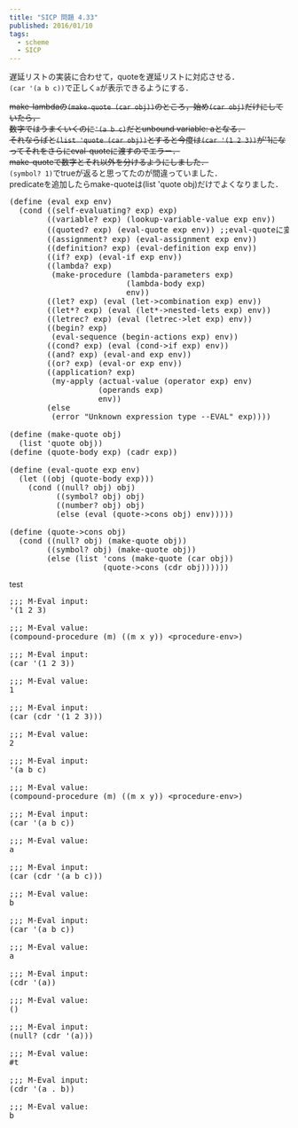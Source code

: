 ```yaml
---
title: "SICP 問題 4.33"
published: 2016/01/10
tags:
  - scheme
  - SICP
---
```


<p>遅延リストの実装に合わせて，quoteを遅延リストに対応させる．<br/>
<code>(car '(a b c))</code>で正しく<code>a</code>が表示できるようにする．</p>

<p><s>make-lambdaの<code>(make-quote (car obj))</code>のところ，始め<code>(car obj)</code>だけにしていたら，<br/>
数字ではうまくいくのに<code>'(a b c)</code>だとunbound variable: aとなる． <br/>
それならばと<code>(list 'quote (car obj))</code>とすると今度は<code>(car '(1 2 3))</code>が'1になってそれをさらにeval-quoteに渡すのでエラー．<br/>
make-quoteで数字とそれ以外を分けるようにしました．</s><br/>
<code>(symbol? 1)</code>でtrueが返ると思ってたのが間違っていました．<br/>
predicateを追加したらmake-quoteは(list 'quote obj)だけでよくなりました．</p>

<pre class="code lang-scheme" data-lang="scheme" data-unlink><span class="synSpecial">(</span><span class="synStatement">define</span> <span class="synSpecial">(</span><span class="synIdentifier">eval</span> <span class="synIdentifier">exp</span> env<span class="synSpecial">)</span>
  <span class="synSpecial">(</span><span class="synStatement">cond</span> <span class="synSpecial">((</span>self-evaluating? <span class="synIdentifier">exp</span><span class="synSpecial">)</span> <span class="synIdentifier">exp</span><span class="synSpecial">)</span>
        <span class="synSpecial">((</span>variable? <span class="synIdentifier">exp</span><span class="synSpecial">)</span> <span class="synSpecial">(</span>lookup-variable-value <span class="synIdentifier">exp</span> env<span class="synSpecial">))</span>
        <span class="synSpecial">((</span>quoted? <span class="synIdentifier">exp</span><span class="synSpecial">)</span> <span class="synSpecial">(</span>eval-quote <span class="synIdentifier">exp</span> env<span class="synSpecial">))</span> <span class="synComment">;;eval-quoteに変更</span>
        <span class="synSpecial">((</span>assignment? <span class="synIdentifier">exp</span><span class="synSpecial">)</span> <span class="synSpecial">(</span>eval-assignment <span class="synIdentifier">exp</span> env<span class="synSpecial">))</span>
        <span class="synSpecial">((</span>definition? <span class="synIdentifier">exp</span><span class="synSpecial">)</span> <span class="synSpecial">(</span>eval-definition <span class="synIdentifier">exp</span> env<span class="synSpecial">))</span>
        <span class="synSpecial">((</span>if? <span class="synIdentifier">exp</span><span class="synSpecial">)</span> <span class="synSpecial">(</span>eval-if <span class="synIdentifier">exp</span> env<span class="synSpecial">))</span>
        <span class="synSpecial">((</span>lambda? <span class="synIdentifier">exp</span><span class="synSpecial">)</span>
         <span class="synSpecial">(</span>make-procedure <span class="synSpecial">(</span>lambda-parameters <span class="synIdentifier">exp</span><span class="synSpecial">)</span>
                         <span class="synSpecial">(</span>lambda-body <span class="synIdentifier">exp</span><span class="synSpecial">)</span>
                         env<span class="synSpecial">))</span>
        <span class="synSpecial">((</span>let? <span class="synIdentifier">exp</span><span class="synSpecial">)</span> <span class="synSpecial">(</span><span class="synIdentifier">eval</span> <span class="synSpecial">(</span>let-&gt;combination <span class="synIdentifier">exp</span><span class="synSpecial">)</span> env<span class="synSpecial">))</span>
        <span class="synSpecial">((</span>let*? <span class="synIdentifier">exp</span><span class="synSpecial">)</span> <span class="synSpecial">(</span><span class="synIdentifier">eval</span> <span class="synSpecial">(</span>let*-&gt;nested-lets <span class="synIdentifier">exp</span><span class="synSpecial">)</span> env<span class="synSpecial">))</span>
        <span class="synSpecial">((</span>letrec? <span class="synIdentifier">exp</span><span class="synSpecial">)</span> <span class="synSpecial">(</span><span class="synIdentifier">eval</span> <span class="synSpecial">(</span>letrec-&gt;let <span class="synIdentifier">exp</span><span class="synSpecial">)</span> env<span class="synSpecial">))</span>
        <span class="synSpecial">((</span>begin? <span class="synIdentifier">exp</span><span class="synSpecial">)</span>
         <span class="synSpecial">(</span>eval-sequence <span class="synSpecial">(</span>begin-actions <span class="synIdentifier">exp</span><span class="synSpecial">)</span> env<span class="synSpecial">))</span>
        <span class="synSpecial">((</span>cond? <span class="synIdentifier">exp</span><span class="synSpecial">)</span> <span class="synSpecial">(</span><span class="synIdentifier">eval</span> <span class="synSpecial">(</span>cond-&gt;if <span class="synIdentifier">exp</span><span class="synSpecial">)</span> env<span class="synSpecial">))</span>
        <span class="synSpecial">((</span>and? <span class="synIdentifier">exp</span><span class="synSpecial">)</span> <span class="synSpecial">(</span>eval-and <span class="synIdentifier">exp</span> env<span class="synSpecial">))</span>
        <span class="synSpecial">((</span>or? <span class="synIdentifier">exp</span><span class="synSpecial">)</span> <span class="synSpecial">(</span>eval-or <span class="synIdentifier">exp</span> env<span class="synSpecial">))</span>
        <span class="synSpecial">((</span>application? <span class="synIdentifier">exp</span><span class="synSpecial">)</span>
         <span class="synSpecial">(</span>my-apply <span class="synSpecial">(</span>actual-value <span class="synSpecial">(</span>operator <span class="synIdentifier">exp</span><span class="synSpecial">)</span> env<span class="synSpecial">)</span>
                   <span class="synSpecial">(</span>operands <span class="synIdentifier">exp</span><span class="synSpecial">)</span>
                   env<span class="synSpecial">))</span>
        <span class="synSpecial">(</span><span class="synStatement">else</span>
         <span class="synSpecial">(</span>error <span class="synConstant">&quot;Unknown expression type --EVAL&quot;</span> <span class="synIdentifier">exp</span><span class="synSpecial">))))</span>

<span class="synSpecial">(</span><span class="synStatement">define</span> <span class="synSpecial">(</span>make-quote obj<span class="synSpecial">)</span>
  <span class="synSpecial">(</span><span class="synIdentifier">list</span> <span class="synSpecial">'</span>quote obj<span class="synSpecial">))</span>
<span class="synSpecial">(</span><span class="synStatement">define</span> <span class="synSpecial">(</span>quote-body <span class="synIdentifier">exp</span><span class="synSpecial">)</span> <span class="synSpecial">(</span><span class="synIdentifier">cadr</span> <span class="synIdentifier">exp</span><span class="synSpecial">))</span>

<span class="synSpecial">(</span><span class="synStatement">define</span> <span class="synSpecial">(</span>eval-quote <span class="synIdentifier">exp</span> env<span class="synSpecial">)</span>
  <span class="synSpecial">(</span><span class="synStatement">let</span> <span class="synSpecial">((</span>obj <span class="synSpecial">(</span>quote-body <span class="synIdentifier">exp</span><span class="synSpecial">)))</span>
    <span class="synSpecial">(</span><span class="synStatement">cond</span> <span class="synSpecial">((</span><span class="synIdentifier">null?</span> obj<span class="synSpecial">)</span> obj<span class="synSpecial">)</span>
          <span class="synSpecial">((</span><span class="synIdentifier">symbol?</span> obj<span class="synSpecial">)</span> obj<span class="synSpecial">)</span>
          <span class="synSpecial">((</span><span class="synIdentifier">number?</span> obj<span class="synSpecial">)</span> obj<span class="synSpecial">)</span>
          <span class="synSpecial">(</span><span class="synStatement">else</span> <span class="synSpecial">(</span><span class="synIdentifier">eval</span> <span class="synSpecial">(</span>quote-&gt;cons obj<span class="synSpecial">)</span> env<span class="synSpecial">)))))</span>

<span class="synSpecial">(</span><span class="synStatement">define</span> <span class="synSpecial">(</span>quote-&gt;cons obj<span class="synSpecial">)</span>
  <span class="synSpecial">(</span><span class="synStatement">cond</span> <span class="synSpecial">((</span><span class="synIdentifier">null?</span> obj<span class="synSpecial">)</span> <span class="synSpecial">(</span>make-quote obj<span class="synSpecial">))</span>
        <span class="synSpecial">((</span><span class="synIdentifier">symbol?</span> obj<span class="synSpecial">)</span> <span class="synSpecial">(</span>make-quote obj<span class="synSpecial">))</span>
        <span class="synSpecial">(</span><span class="synStatement">else</span> <span class="synSpecial">(</span><span class="synIdentifier">list</span> <span class="synSpecial">'</span>cons <span class="synSpecial">(</span>make-quote <span class="synSpecial">(</span><span class="synIdentifier">car</span> obj<span class="synSpecial">))</span>
                    <span class="synSpecial">(</span>quote-&gt;cons <span class="synSpecial">(</span><span class="synIdentifier">cdr</span> obj<span class="synSpecial">))))))</span>
</pre>


<p>test</p>

<pre class="code lang-scheme" data-lang="scheme" data-unlink><span class="synComment">;;; M-Eval input:</span>
<span class="synSpecial">'(</span><span class="synConstant">1</span> <span class="synConstant">2</span> <span class="synConstant">3</span><span class="synSpecial">)</span>

<span class="synComment">;;; M-Eval value:</span>
<span class="synSpecial">(</span>compound-procedure <span class="synSpecial">(</span>m<span class="synSpecial">)</span> <span class="synSpecial">((</span>m x y<span class="synSpecial">))</span> <span class="synConstant">&lt;procedure-env&gt;</span><span class="synSpecial">)</span>

<span class="synComment">;;; M-Eval input:</span>
<span class="synSpecial">(</span><span class="synIdentifier">car</span> <span class="synSpecial">'(</span><span class="synConstant">1</span> <span class="synConstant">2</span> <span class="synConstant">3</span><span class="synSpecial">))</span>

<span class="synComment">;;; M-Eval value:</span>
<span class="synConstant">1</span>

<span class="synComment">;;; M-Eval input:</span>
<span class="synSpecial">(</span><span class="synIdentifier">car</span> <span class="synSpecial">(</span><span class="synIdentifier">cdr</span> <span class="synSpecial">'(</span><span class="synConstant">1</span> <span class="synConstant">2</span> <span class="synConstant">3</span><span class="synSpecial">)))</span>

<span class="synComment">;;; M-Eval value:</span>
<span class="synConstant">2</span>

<span class="synComment">;;; M-Eval input:</span>
<span class="synSpecial">'(</span>a b c<span class="synSpecial">)</span>

<span class="synComment">;;; M-Eval value:</span>
<span class="synSpecial">(</span>compound-procedure <span class="synSpecial">(</span>m<span class="synSpecial">)</span> <span class="synSpecial">((</span>m x y<span class="synSpecial">))</span> <span class="synConstant">&lt;procedure-env&gt;</span><span class="synSpecial">)</span>

<span class="synComment">;;; M-Eval input:</span>
<span class="synSpecial">(</span><span class="synIdentifier">car</span> <span class="synSpecial">'(</span>a b c<span class="synSpecial">))</span>

<span class="synComment">;;; M-Eval value:</span>
a

<span class="synComment">;;; M-Eval input:</span>
<span class="synSpecial">(</span><span class="synIdentifier">car</span> <span class="synSpecial">(</span><span class="synIdentifier">cdr</span> <span class="synSpecial">'(</span>a b c<span class="synSpecial">)))</span>

<span class="synComment">;;; M-Eval value:</span>
b

<span class="synComment">;;; M-Eval input:</span>
<span class="synSpecial">(</span><span class="synIdentifier">car</span> <span class="synSpecial">'(</span>a b c<span class="synSpecial">))</span>

<span class="synComment">;;; M-Eval value:</span>
a

<span class="synComment">;;; M-Eval input:</span>
<span class="synSpecial">(</span><span class="synIdentifier">cdr</span> <span class="synSpecial">'(</span>a<span class="synSpecial">))</span>

<span class="synComment">;;; M-Eval value:</span>
<span class="synSpecial">()</span>

<span class="synComment">;;; M-Eval input:</span>
<span class="synSpecial">(</span><span class="synIdentifier">null?</span> <span class="synSpecial">(</span><span class="synIdentifier">cdr</span> <span class="synSpecial">'(</span>a<span class="synSpecial">)))</span>

<span class="synComment">;;; M-Eval value:</span>
<span class="synConstant">#t</span>

<span class="synComment">;;; M-Eval input:</span>
<span class="synSpecial">(</span><span class="synIdentifier">cdr</span> <span class="synSpecial">'(</span>a <span class="synSpecial">.</span> b<span class="synSpecial">))</span>

<span class="synComment">;;; M-Eval value:</span>
b
</pre>



